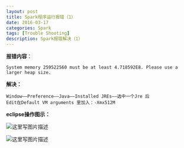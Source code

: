 ```yaml
---
layout: post
title: Spark程序运行报错（1）
date: 2016-03-17
categories: Spark
tags: [Trouble Shooting]
description: Spark报错解决（1）
---
```


**报错内容**：

	System memory 259522560 must be at least 4.718592E8. Please use a larger heap size.

**解决：**

	Window——Preference——Java——Installed JREs——选中一个Jre 后 
	Edit在Default VM arguments 里加入：-Xmx512M

**eclipse操作图示：**

![这里写图片描述](http://images2015.cnblogs.com/blog/717358/201603/717358-20160317125121724-756473970.png)

![这里写图片描述](http://images2015.cnblogs.com/blog/717358/201603/717358-20160317125153896-1063496236.png)
